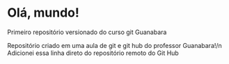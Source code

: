 # Olá, mundo!
 Primeiro repositório versionado do curso git Guanabara

Repositório criado em uma aula de git e git hub do professor Guanabara!/n
Adicionei essa linha direto do repositório remoto do Git Hub
